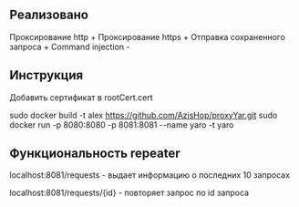 ## Реализовано
Проксирование http +
Проксирование https +
Отправка сохраненного запроса +
Command injection -

## Инструкция
Добавить сертификат в rootCert.cert


sudo docker build -t alex https://github.com/AzisHop/proxyYar.git
sudo docker run -p 8080:8080 -p 8081:8081 --name yaro -t yaro

## Функциональность repeater
localhost:8081/requests - выдает информацию о последних 10 запросах

localhost:8081/requests/{id} - повторяет запрос по id запроса


